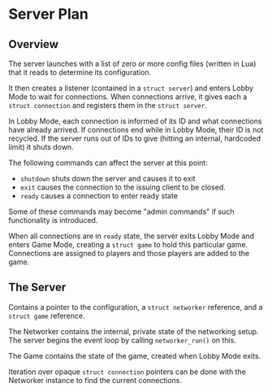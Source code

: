 # Server Plan

## Overview

The server launches with a list of zero or more config files (written in Lua)
that it reads to determine its configuration.

It then creates a listener (contained in a `struct server`) and enters Lobby
Mode to wait for connections. When connections arrive, it gives each a `struct
connection` and registers them in the `struct server`.

In Lobby Mode, each connection is informed of its ID and what connections have
already arrived. If connections end while in Lobby Mode, their ID is not
recycled. If the server runs out of IDs to give (hitting an internal, hardcoded
limit) it shuts down.

The following commands can affect the server at this point:

 - `shutdown` shuts down the server and causes it to exit
 - `exit` causes the connection to the issuing client to be closed.
 - `ready` causes a connection to enter ready state

Some of these commands may become "admin commands" if such functionality is
introduced.

When all connections are in `ready` state, the server exits Lobby Mode and
enters Game Mode, creating a `struct game` to hold this particular game.
Connections are assigned to players and those players are added to the game.

## The Server

Contains a pointer to the configuration, a `struct networker` reference, and
a `struct game` reference.

The Networker contains the internal, private state of the networking setup.
The server begins the event loop by calling `networker_run()` on this.

The Game contains the state of the game, created when Lobby Mode exits.

Iteration over opaque `struct connection` pointers can be done with the
Networker instance to find the current connections.
